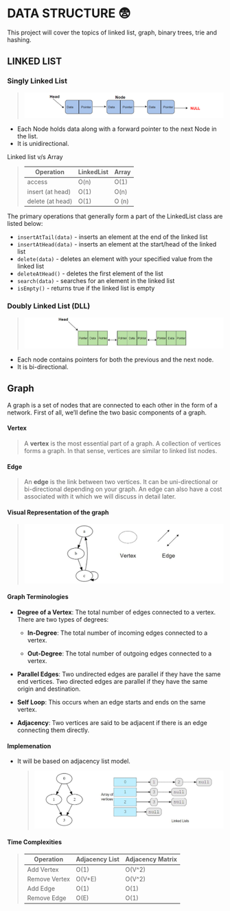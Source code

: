 # **DATA STRUCTURE**  :fearful: 

This project will cover the topics of linked list, graph, binary trees, trie and hashing.

## **LINKED LIST**

### **Singly Linked List**

> ![Singly linked list](/assets/singly-linked-list.jpg)

- Each Node holds data along with a forward pointer to the next Node in the list.
- It is unidirectional.

Linked list v/s Array

> | Operation        | LinkedList | Array |
> | ---------------- | ---------- | ----- |
> | access           | O(n)       | O(1)  |
> | insert (at head) | O(1)       | O(n)  |
> | delete (at head) | O(1)       | O (n) |

The primary operations that generally form a part of the LinkedList class are listed below:

- `insertAtTail(data)` - inserts an element at the end of the linked list
- `insertAtHead(data)` - inserts an element at the start/head of the linked list
- `delete(data)` - deletes an element with your specified value from the linked list
- `deleteAtHead()` - deletes the first element of the list
- `search(data)` - searches for an element in the linked list
- `isEmpty()` - returns true if the linked list is empty

### **Doubly Linked List (DLL)**

> ![doubly linked list](/assets/doubly-linked-list.jpg)

- Each node contains pointers for both the previous and the next node.
- It is bi-directional.

## **Graph**

A graph is a set of nodes that are connected to each other in the form of a network. First of all, we’ll define the two basic components of a graph.

#### Vertex

> A **vertex** is the most essential part of a graph. A collection of vertices forms a graph. In that sense, vertices are similar to linked list nodes.

#### Edge

> An **edge** is the link between two vertices. It can be uni-directional or bi-directional depending on your graph. An edge can also have a cost associated with it which we will discuss in detail later.

#### Visual Representation of the graph

> ![graph](/assets/graph.jpg)

#### Graph Terminologies

- **Degree of a Vertex**: The total number of edges connected to a vertex. There are two types of degrees:

  - **In-Degree**: The total number of incoming edges connected to a vertex.

  - **Out-Degree**: The total number of outgoing edges connected to a vertex.

- **Parallel Edges**: Two undirected edges are parallel​ if they have the same end vertices. Two directed edges are parallel if they have the same origin and destination.

- **Self Loop**: This occurs when an edge starts and ends on the same vertex.

- **Adjacency**: Two vertices are said to be adjacent if there is an edge connecting them directly.

#### Implemenation

- It will be based on adjacency list model.
  > ![graph-adjacency-list-model](/assets/graph-adjacency-list-model.jpg)

#### Time Complexities

> | Operation     | Adjacency List | Adjacency Matrix |
> | ------------- | -------------- | ---------------- |
> | Add Vertex    | O(1)           | O(V^2)           |
> | Remove Vertex | O(V+E)         | O(V^2)           |
> | Add Edge      | O(1)           | O(1)             |
> | Remove Edge   | O(E)           | O(1)             |
